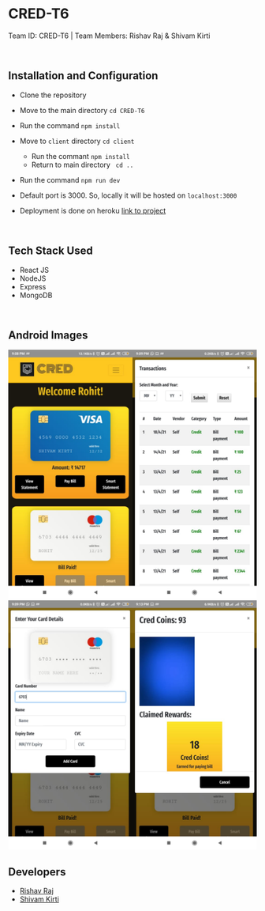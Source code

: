 # CRED-T6

Team ID: CRED-T6 | Team Members: Rishav Raj &amp; Shivam Kirti

<br />

## Installation and Configuration

- Clone the repository

- Move to the main directory `cd CRED-T6`

- Run the command `npm install`

- Move to `client` directory `cd client`
    - Run the commant `npm install`
    - Return to main directory ` cd ..`

- Run the command `npm run dev`

- Default port is 3000. So, locally it will be hosted on `localhost:3000`

-  Deployment is done on heroku [link to project](https://blooming-basin-62987.herokuapp.com/)

<br />

## Tech Stack Used

- React JS
- NodeJS
- Express
- MongoDB

<br />

## Android Images


<img src=".\Android\Images\HomeScreen.jpeg" alt="Home Screen" width=50% height=50%>

<img src=".\Android\Images\Statement.jpeg" alt="Statement" width=50% height=50% align="right">

<br />

<img src=".\Android\Images\AddCard.jpeg" alt="Add Card" width=50% height=50%>

<img src=".\Android\Images\Rewards.jpeg" alt="Rewards" width=50% height=50% align="right">

<br />

## Developers

- [Rishav Raj](https://github.com/rishav139)
- [Shivam Kirti](https://github.com/shivam0504)

